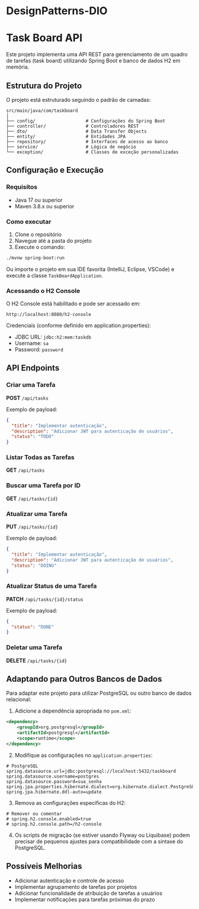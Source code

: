 # DesignPatterns-DIO

# Task Board API

Este projeto implementa uma API REST para gerenciamento de um quadro de tarefas (task board) utilizando Spring Boot e banco de dados H2 em memória.

## Estrutura do Projeto

O projeto está estruturado seguindo o padrão de camadas:

```
src/main/java/com/taskboard
│
├── config/                   # Configurações do Spring Boot
├── controller/               # Controladores REST 
├── dto/                      # Data Transfer Objects
├── entity/                   # Entidades JPA
├── repository/               # Interfaces de acesso ao banco
├── service/                  # Lógica de negócio
└── exception/                # Classes de exceção personalizadas
```

## Configuração e Execução

### Requisitos

- Java 17 ou superior
- Maven 3.8.x ou superior

### Como executar

1. Clone o repositório
2. Navegue até a pasta do projeto
3. Execute o comando:

```bash
./mvnw spring-boot:run
```

Ou importe o projeto em sua IDE favorita (IntelliJ, Eclipse, VSCode) e execute a classe `TaskBoardApplication`.

### Acessando o H2 Console

O H2 Console está habilitado e pode ser acessado em:

```
http://localhost:8080/h2-console
```

Credenciais (conforme definido em application.properties):
- JDBC URL: `jdbc:h2:mem:taskdb`
- Username: `sa`
- Password: `password`

## API Endpoints

### Criar uma Tarefa

**POST** `/api/tasks`

Exemplo de payload:
```json
{
  "title": "Implementar autenticação",
  "description": "Adicionar JWT para autenticação de usuários",
  "status": "TODO"
}
```

### Listar Todas as Tarefas

**GET** `/api/tasks`

### Buscar uma Tarefa por ID

**GET** `/api/tasks/{id}`

### Atualizar uma Tarefa

**PUT** `/api/tasks/{id}`

Exemplo de payload:
```json
{
  "title": "Implementar autenticação",
  "description": "Adicionar JWT para autenticação de usuários",
  "status": "DOING"
}
```

### Atualizar Status de uma Tarefa

**PATCH** `/api/tasks/{id}/status`

Exemplo de payload:
```json
{
  "status": "DONE"
}
```

### Deletar uma Tarefa

**DELETE** `/api/tasks/{id}`

## Adaptando para Outros Bancos de Dados

Para adaptar este projeto para utilizar PostgreSQL ou outro banco de dados relacional:

1. Adicione a dependência apropriada no `pom.xml`:

```xml
<dependency>
    <groupId>org.postgresql</groupId>
    <artifactId>postgresql</artifactId>
    <scope>runtime</scope>
</dependency>
```

2. Modifique as configurações no `application.properties`:

```properties
# PostgreSQL
spring.datasource.url=jdbc:postgresql://localhost:5432/taskboard
spring.datasource.username=postgres
spring.datasource.password=sua_senha
spring.jpa.properties.hibernate.dialect=org.hibernate.dialect.PostgreSQLDialect
spring.jpa.hibernate.ddl-auto=update
```

3. Remova as configurações específicas do H2:

```properties
# Remover ou comentar
# spring.h2.console.enabled=true
# spring.h2.console.path=/h2-console
```

4. Os scripts de migração (se estiver usando Flyway ou Liquibase) podem precisar de pequenos ajustes para compatibilidade com a sintaxe do PostgreSQL.

## Possíveis Melhorias

- Adicionar autenticação e controle de acesso
- Implementar agrupamento de tarefas por projetos
- Adicionar funcionalidade de atribuição de tarefas a usuários
- Implementar notificações para tarefas próximas do prazo
